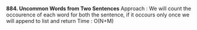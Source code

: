 **884. Uncommon Words from Two Sentences**
Approach : We will count the occourence of each word for both the sentence, if it occours only once we will append to list and return
Time : O(N+M)